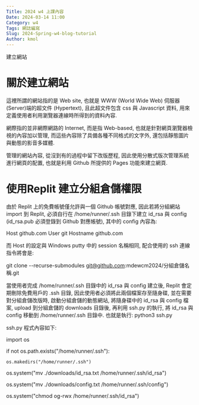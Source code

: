 ```yaml
---
Title: 2024 w4 上課內容
Date: 2024-03-14 11:00
Category: w4
Tags: 網誌編寫
Slug: 2024-Spring-w4-blog-tutorial
Author: kmol
---
```


建立網站

<!-- PELICAN_END_SUMMARY -->

# 關於建立網站
這裡所謂的網站指的是 Web site, 也就是 WWW (World Wide Web) 伺服器 (Server)端的超文件 (Hypertext), 且此超文件包含 css 與 Javascript 資料, 用來定義使用者利用瀏覽器連線時所得到的資料內容.

網際指的並非網際網路的 Internet, 而是指 Web-based, 也就是針對網頁瀏覽器檢視的內容加以管理, 而這些內容除了具備各種不同格式的文字外, 還包括靜態圖片與動態的影音多媒體.

管理的網站內容, 從沒到有的過程中留下改版歷程, 因此使用分散式版次管理系統進行網頁的配置, 也就是利用 Github 所提供的 Pages 功能來建立網頁.

# 使用Replit 建立分組倉儲權限
由於 Replit 上的免費帳號僅允許與一個 Github 帳號對應, 因此若將分組網站 import 到 Replit, 必須自行在 /home/runner/.ssh 目錄下建立 id_rsa 與 config (id_rsa.pub 必須登錄到 Github 對應帳號), 其中的 config 內容為:

Host github.com
User git
Hostname github.com

而 Host 的設定與 Windows putty 中的 session 名稱相同, 配合使用的 ssh 連線指令將會是:

git clone --recurse-submodules git@github.com:mdewcm2024/分組倉儲名稱.git

當使用者完成 /home/runner/.ssh 目錄中的 id_rsa 與 config 建立後, Replit 會定期刪除免費用戶的 .ssh 目錄, 因此使用者必須將此兩個檔案存至隨身碟, 並在需要對分組倉儲改版時, 啟動分組倉儲的動態網站, 將隨身碟中的 id_rsa 與 config 檔案, upload 到分組倉儲的 downloads 目錄後, 再利用 ssh.py 的執行, 將 id_rsa 與 config 移動到 /home/runner/.ssh 目錄中. 也就是執行: python3 ssh.py

ssh.py 程式內容如下:

import os

if not os.path.exists("/home/runner/.ssh"): 
    
    os.makedirs("/home/runner/.ssh") 

os.system("mv ./downloads/id_rsa.txt /home/runner/.ssh/id_rsa")

os.system("mv ./downloads/config.txt /home/runner/.ssh/config")

os.system("chmod og-rwx /home/runner/.ssh/id_rsa")